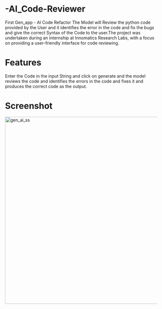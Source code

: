 # -AI_Code-Reviewer
First Gen_app - AI Code Refactor
The Model will Review the python code provided by the User and it identifies the error in the code and fix the bugs and give the correct Syntax of the Code to the user.The project was undertaken during an internship at Innomatics Research Labs, with a focus on providing a user-friendly interface for code reviewing.

# Features

Enter the Code in the input String and click on generate and the model reviews the code and identifies the errors in the code and fixes it and produces the correct code as the output. 

# Screenshot

<img width="617" alt="gen_ai_ss" src="https://github.com/bhasraka/-AI-Code-Reviewer/assets/123722413/b7ad0227-e8a1-4ad3-ae14-4f9a6dd3fbd6">
